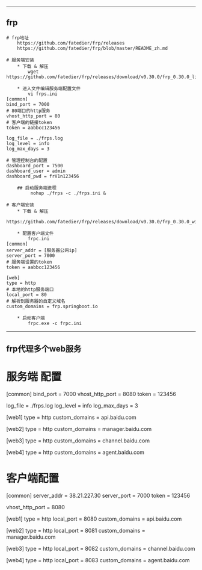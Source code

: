 ------------------------
frp
------------------------
	# frp地址
		https://github.com/fatedier/frp/releases
		https://github.com/fatedier/frp/blob/master/README_zh.md

	# 服务端安装
		* 下载 & 解压
			wget https://github.com/fatedier/frp/releases/download/v0.30.0/frp_0.30.0_linux_amd64.tar.gz

		* 进入文件编辑服务端配置文件
			vi frps.ini
	[common]
	bind_port = 7000
	# 80端口的http服务
	vhost_http_port = 80
	# 客户端的链接token
	token = aabbcc123456

	log_file = ./frps.log
	log_level = info
	log_max_days = 3

	# 管理控制台的配置
	dashboard_port = 7500
	dashboard_user = admin
	dashboard_pwd = frV1n123456
			
		## 启动服务端进程
			 nohup ./frps -c ./frps.ini &
		
	# 客户端安装
		* 下载 & 解压
			https://github.com/fatedier/frp/releases/download/v0.30.0/frp_0.30.0_windows_amd64.zip
		
		* 配置客户端文件
			frpc.ini
	[common]
	server_addr = [服务器公网ip]
	server_port = 7000
	# 服务端设置的token
	token = aabbcc123456

	[web]
	type = http
	# 本地的http服务端口
	local_port = 80
	# 解析到服务器的自定义域名
	custom_domains = frp.springboot.io
		
		* 启动客户端
			frpc.exe -c frpc.ini
	
------------------------
frp代理多个web服务
------------------------
# 服务端 配置
[common]
bind_port = 7000
vhost_http_port = 8080
token = 123456

log_file = ./frps.log
log_level = info
log_max_days = 3

[web1]
type = http
custom_domains = api.baidu.com

[web2]
type = http
custom_domains = manager.baidu.com

[web3]
type = http
custom_domains = channel.baidu.com

[web4]
type = http
custom_domains = agent.baidu.com


# 客户端配置
[common]
server_addr = 38.21.227.30
server_port = 7000
token = 123456

vhost_http_port = 8080

[web1]
type = http
local_port = 8080
custom_domains = api.baidu.com

[web2]
type = http
local_port = 8081
custom_domains = manager.baidu.com

[web3]
type = http
local_port = 8082
custom_domains = channel.baidu.com

[web4]
type = http
local_port = 8083
custom_domains = agent.baidu.com